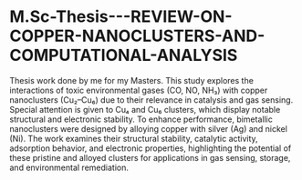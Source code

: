 # M.Sc-Thesis---REVIEW-ON-COPPER-NANOCLUSTERS-AND-COMPUTATIONAL-ANALYSIS
Thesis work done by me for my Masters. 
This study explores the interactions of toxic environmental gases (CO, NO, NH₃) with copper nanoclusters (Cu₂–Cu₆) due to their relevance in catalysis and gas sensing. Special attention is given to Cu₄ and Cu₆ clusters, which display notable structural and electronic stability. To enhance performance, bimetallic nanoclusters were designed by alloying copper with silver (Ag) and nickel (Ni). The work examines their structural stability, catalytic activity, adsorption behavior, and electronic properties, highlighting the potential of these pristine and alloyed clusters for applications in gas sensing, storage, and environmental remediation.
